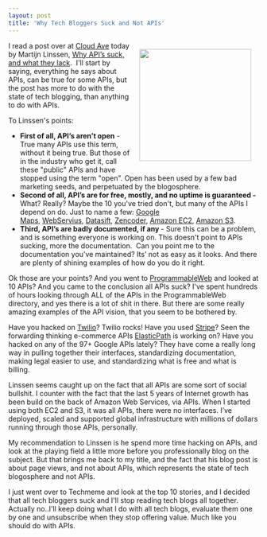 ```yaml
---
layout: post
title: 'Why Tech Bloggers Suck and Not APIs'
---
```

<p><img style="padding: 15px;" src="http://kinlane-productions.s3.amazonaws.com/api-evangelist/tag-cloud-api.png" alt="" width="225" align="right" /></p>
<p>I read a post over at <a title="Cloud Ave" href="http://www.cloudave.com/">Cloud Ave</a> today by Martijn Linssen, <a title="Why API&rsquo;s suck, and what they lack" href="http://www.cloudave.com/18470/why-apis-suck-and-what-they-lack/">Why API&rsquo;s suck, and what they lack</a>. &nbsp;I'll start by saying, everything he says about APIs, can be true for some APIs, but the post has more to do with the state of tech blogging, than anything to do with APIs.</p>
<p>To Linssen's points:</p>
<ul class="mainlist">
<li><strong>First of all, API&rsquo;s aren&rsquo;t open</strong> - True many APIs use this term, without it being true.  But those of in the industry who get it, call these "public" APIs and have stopped using the term "open".  Open has been used by a few bad marketing seeds, and perpetuated by the blogosphere.</li>
<li><strong>Second of all, API&rsquo;s are for free, mostly, and no uptime is guaranteed -</strong> What? Really?  Maybe the 10 you've tried don't, but many of the APIs I depend on do.  Just to name a few:&nbsp;<a title="Google Maps" href="http://www.google.com/enterprise/earthmaps/maps_sla.html">Google Maps</a>,&nbsp;<a title="WebServius" href="http://www.webservius.com/corp/sla.html">WebServius</a>,&nbsp;<a title="Datasift" href="http://datasift.com/terms/sla">Datasift</a>,&nbsp;<a title="http://zencoder.com/sla/" href="http://zencoder.com/sla/">Zencoder</a>,&nbsp;<a title="Amazon EC2" href="http://aws.amazon.com/ec2-sla/Amazon S3">Amazon EC2</a>, <a title="Amazon S3" href="http://aws.amazon.com/s3-sla/">Amazon S3</a>.</li>
<li><strong>Third, API&rsquo;s are badly documented, if any </strong>- Sure this can be a problem, and is something everyone is working on. This doesn't point to APIs sucking, more the documentation. &nbsp;Can you point me to the documentation you&rsquo;ve maintained?  Its&rsquo; not as easy as it looks.  And there are plenty of shining examples of how do you do it right.</li>
</ul>
<p>Ok those are your points?  And you went to <a title="ProgrammableWeb" href="http://www.programmableweb.com">ProgrammableWeb</a> and looked at 10 APIs?  And you came to the conclusion all APIs suck?  I've spent hundreds of hours looking through ALL of the APIs in the ProgrammableWeb directory, and yes there is a lot of shit in there.  But there are some really amazing examples of the API vision, that you seem to be bothered by.&nbsp;</p>
<p>Have you hacked on <a title="Twilio" href="http://www.twilio.com/">Twilio</a>?  Twilio rocks!  Have you used <a title="Stripe" href="https://stripe.com/">Stripe</a>?  Seen the forwarding thinking e-commerce APIs <a title="ElasticPath" href="http://www.elasticpath.com/">ElasticPath</a> is working on? Have you hacked on any of the 97+ Google APIs lately?  They have come a really long way in pulling together their interfaces, standardizing documentation, making legal easier to use, and standardizing what is free and what is billing.</p>
<p>Linssen seems caught up on the fact that all APIs are some sort of social bullshit.  I counter with the fact that the last 5 years of Internet growth has been build on the back of Amazon Web Services, via APIs.  When I started using both EC2 and S3, it was all APIs, there were no interfaces.  I&rsquo;ve deployed, scaled and supported global infrastructure with millions of dollars running through those APIs, personally.</p>
<p>My recommendation to Linssen is he spend more time hacking on APIs, and look at the playing field a little more before you professionally blog on the subject.  But that brings me back to my title, and the fact that his blog post is about page views, and not about APIs, which represents the state of tech blogosphere and not APIs.</p>
<p>I just went over to Techmeme and look at the top 10 stories, and I decided that all tech bloggers suck and I'll stop reading tech blogs all together.  Actually no..I'll keep doing what I do with all tech blogs, evaluate them one by one and unsubscribe when they stop offering value. Much like you should do with APIs.</p>
